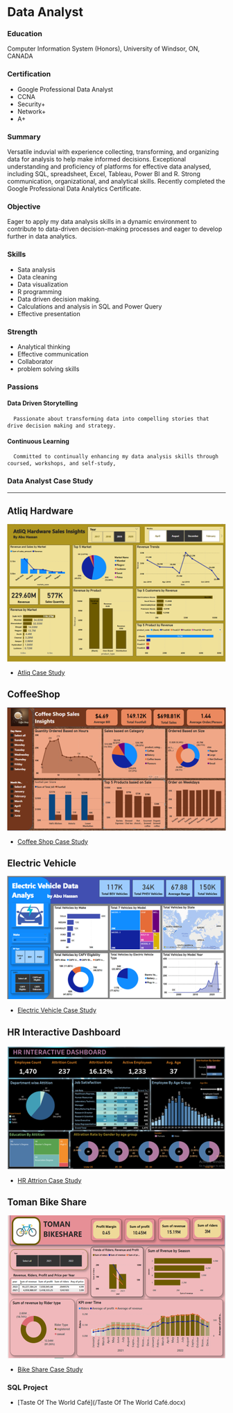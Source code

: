 # Data Analyst

### Education
Computer Information System (Honors), University of Windsor, ON, CANADA

### Certification
- Google Professional Data Analyst
- CCNA
- Security+
- Network+
- A+

### Summary
Versatile induvial with experience collecting, transforming, and organizing data for analysis to help make informed decisions. Exceptional understanding and proficiency of platforms for effective data analysed, including SQL, spreadsheet, Excel, Tableau, Power BI and R. Strong communication, organizational, and analytical skills. Recently completed the   Google Professional Data Analytics Certificate.

### Objective
Eager to apply my data analysis skills in a dynamic environment to contribute to data-driven decision-making processes and eager to develop further in data analytics.

### Skills
- Sata analysis
- Data cleaning
- Data visualization
- R programming
- Data driven decision making.
- Calculations and analysis in SQL and Power Query
- Effective presentation
### Strength
- Analytical thinking
- Effective communication
- Collaborator
- problem solving skills

### Passions
 #### Data Driven Storytelling
      Passionate about transforming data into compelling stories that drive decision making and strategy.
 #### Continuous Learning
      Committed to continually enhancing my data analysis skills through coursed, workshops, and self-study,

### Data Analyst Case Study
---
## Atliq Hardware
![EEG_Band_Discovery](/Picture/Atliq_Hardware.png)
- [Atliq Case Study](/AtliqHardware.docx)
 
## CoffeeShop
![EEG_Band_Discovery](/Picture/Coffee_Shop.png)
- [Coffee Shop Case Study](/CoffeeShop.docx)
   
## Electric Vehicle
![EEG_Band_Discovery](/Picture/EV_Vehicle.png)
- [Electric Vehicle Case Study](/ElectricVehicle.docx)
     
## HR Interactive Dashboard
![EEG_Band_Discovery](/Picture/HR_Dashboard.png)
- [HR Attrion Case Study](/HRdashboard.docx)
    
## Toman Bike Share
  ![EEG_Band_Discovery](/Picture/Bike_Share.png)
  - [Bike Share Case Study](/TomanBikeShare.docx)
    
### SQL Project 
  - [Taste Of The World Café](/Taste Of The World Café.docx)


